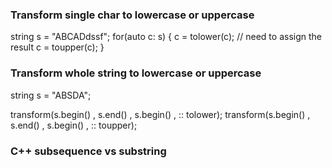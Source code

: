 ### Transform single char to lowercase or uppercase

string s = "ABCADdssf";
for(auto c: s)
{
  c = tolower(c); // need to assign the result 
  c = toupper(c);
}


### Transform whole string to lowercase or uppercase
string s = "ABSDA";

transform(s.begin() , s.end() , s.begin() , :: tolower);
transform(s.begin() , s.end() , s.begin() , :: toupper);

### C++ subsequence vs substring
